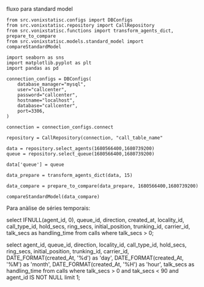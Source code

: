 
fluxo para standard model

```
from src.vonixstatisc.configs import DBConfigs
from src.vonixstatisc.repository import CallRepository
from src.vonixstatisc.functions import transform_agents_dict, prepare_to_compare
from src.vonixstatisc.models.standard_model import compareStandardModel

import seaborn as sns
import matplotlib.pyplot as plt
import pandas as pd

connection_configs = DBConfigs(
    database_manager="mysql",
    user="callcenter",
    password="callcenter",
    hostname="localhost",
    database="callcenter",
    port=3306,
)

connection = connection_configs.connect

repository = CallRepository(connection, "call_table_name"

data = repository.select_agents(1680566400,1680739200)
queue = repository.select_queue(1680566400,1680739200)

data['queue'] = queue

data_prepare = transform_agents_dict(data, 15)

data_compare = prepare_to_compare(data_prepare, 1680566400,1680739200)

compareStandardModel(data_compare)
```

Para anàlise de séries temporais:



select IFNULL(agent_id, 0), queue_id, direction, created_at, locality_id, call_type_id, hold_secs, ring_secs, initial_position, trunking_id, carrier_id, talk_secs as handling_time from calls where talk_secs > 0;

select agent_id, queue_id, direction, locality_id, call_type_id, hold_secs, ring_secs, initial_position, trunking_id, carrier_id, DATE_FORMAT(created_At, '%d') as 'day', DATE_FORMAT(created_At, '%M') as 'month', DATE_FORMAT(created_At, '%H') as 'hour', talk_secs as handling_time from calls where talk_secs > 0 and tak_secs < 90 and agent_id IS NOT NULL limit 1;